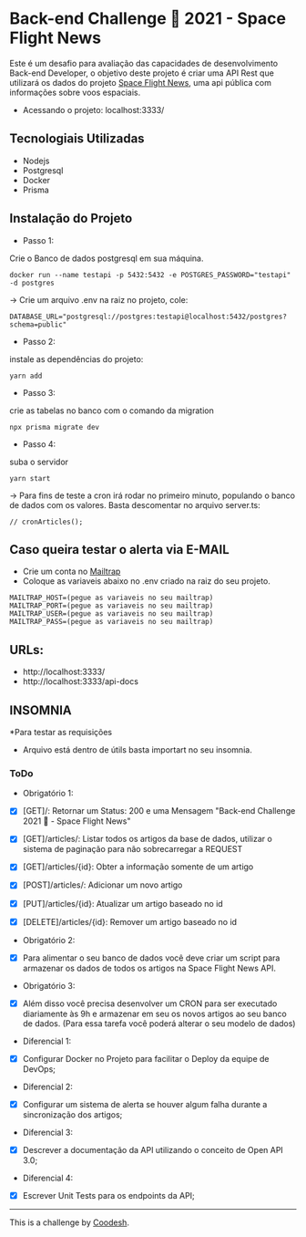 # Back-end Challenge 🏅 2021 - Space Flight News

Este é um desafio para avaliação das capacidades de desenvolvimento Back-end Developer, o objetivo deste projeto é criar uma API Rest que utilizará os dados do projeto
[Space Flight News](https://api.spaceflightnewsapi.net/v3/documentation), uma api pública com informações sobre voos espaciais.

- Acessando o projeto: localhost:3333/

## Tecnologiais Utilizadas

- Nodejs
- Postgresql
- Docker
- Prisma

## Instalação do Projeto

- Passo 1:

Crie o Banco de dados postgresql em sua máquina.

```
docker run --name testapi -p 5432:5432 -e POSTGRES_PASSWORD="testapi" -d postgres
```

-> Crie um arquivo .env na raiz no projeto, cole:

```
DATABASE_URL="postgresql://postgres:testapi@localhost:5432/postgres?schema=public"
```

- Passo 2:

instale as dependências do projeto:

```
yarn add
```

- Passo 3:

crie as tabelas no banco com o comando da migration

```
npx prisma migrate dev
```

- Passo 4:

suba o servidor

```
yarn start
```

-> Para fins de teste a cron irá rodar no primeiro minuto, populando o banco de dados com os valores. Basta descomentar no arquivo server.ts:
```
// cronArticles();
```
## Caso queira testar o alerta via E-MAIL

- Crie um conta no [Mailtrap](https://mailtrap.io/signin)
- Coloque as variaveis abaixo no .env criado na raiz do seu projeto. 

```
MAILTRAP_HOST=(pegue as variaveis no seu mailtrap)
MAILTRAP_PORT=(pegue as variaveis no seu mailtrap)
MAILTRAP_USER=(pegue as variaveis no seu mailtrap)
MAILTRAP_PASS=(pegue as variaveis no seu mailtrap)
```

## URLs:

- http://localhost:3333/
- http://localhost:3333/api-docs

## INSOMNIA
*Para testar as requisições
- Arquivo está dentro de útils basta importart no seu insomnia.

### ToDo

- Obrigatório 1:

* [x] [GET]/: Retornar um Status: 200 e uma Mensagem "Back-end Challenge 2021 🏅 - Space Flight News"
* [x] [GET]/articles/: Listar todos os artigos da base de dados, utilizar o sistema de paginação para não sobrecarregar a REQUEST
* [x] [GET]/articles/{id}: Obter a informação somente de um artigo
* [x] [POST]/articles/: Adicionar um novo artigo

* [x] [PUT]/articles/{id}: Atualizar um artigo baseado no id
* [x] [DELETE]/articles/{id}: Remover um artigo baseado no id

- Obrigatório 2:

* [x] Para alimentar o seu banco de dados você deve criar um script para armazenar os dados de todos os artigos na Space Flight News API.

- Obrigatório 3:

* [x] Além disso você precisa desenvolver um CRON para ser executado diariamente às 9h e armazenar em seu os novos artigos ao seu banco de dados. (Para essa tarefa você poderá alterar o seu modelo de dados)

- Diferencial 1:

* [x] Configurar Docker no Projeto para facilitar o Deploy da equipe de DevOps;

- Diferencial 2:

* [x] Configurar um sistema de alerta se houver algum falha durante a sincronização dos artigos;

- Diferencial 3:

* [x] Descrever a documentação da API utilizando o conceito de Open API 3.0;

- Diferencial 4:

* [x] Escrever Unit Tests para os endpoints da API;

---

This is a challenge by [Coodesh](https://coodesh.com).
